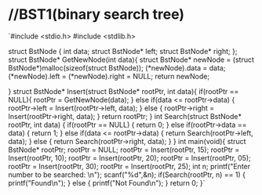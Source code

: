 # //BST1(binary search tree)
`#include <stdio.h>
#include <stdlib.h>

struct BstNode {
    int data;
    struct BstNode* left;
    struct BstNode* right;
};
struct BstNode* GetNewNode(int data){
struct BstNode* newNode = (struct BstNode*)malloc(sizeof(struct BstNode));
(*newNode).data = data;
(*newNode).left = (*newNode).right = NULL;
return newNode;

}
struct BstNode* Insert(struct BstNode* rootPtr, int data){
if(rootPtr == NULL){
rootPtr = GetNewNode(data);
}
else if(data <= rootPtr->data) {
rootPtr->left = Insert(rootPtr->left, data);
}
else {
rootPtr->right = Insert(rootPtr->right, data);
}
return rootPtr;
}
int Search(struct BstNode* rootPtr, int data) {
if(rootPtr == NULL) {
return 0;
}
else if(rootPtr->data == data) {
return 1;
}
else if(data <= rootPtr->data) {
return Search(rootPtr->left, data);
}
else {
return Search(rootPtr->right, data);
}
}
int main(void){
struct BstNode* rootPtr;
rootPtr = NULL;
rootPtr = Insert(rootPtr, 15);
rootPtr = Insert(rootPtr, 10);
rootPtr = Insert(rootPtr, 20);
rootPtr = Insert(rootPtr, 05);
rootPtr = Insert(rootPtr, 30);
rootPtr = Insert(rootPtr, 25);
int n;
printf("Enter number to be searched: \n");
scanf("%d",&n);
if(Search(rootPtr, n) == 1) {
printf("Found\n");
}
else {
printf("Not Found\n");
}
return 0;
}`
